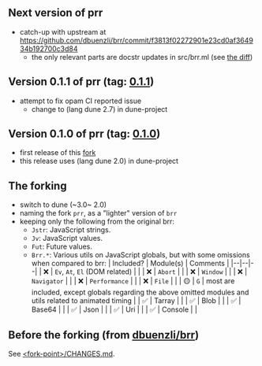 ## Next version of prr
- catch-up with upstream at
  https://github.com/dbuenzli/brr/commit/f3813f02272901e23cd0af364934b192700c3d84
  - the only relevant parts are docstr updates in src/brr.ml
    (see [the diff](https://github.com/dbuenzli/brr/commit/f3813f02272901e23cd0af364934b192700c3d84#diff-70a6e64ad8ca24f310db82f833a2259027adbfeae0e5678f183bb437b08fe27f))

## Version 0.1.1 of prr (tag: [0.1.1](https://github.com/kxcdev/prr/releases/tag/0.1.1))
- attempt to fix opam CI reported issue
  - change to (lang dune 2.7) in dune-project

## Version 0.1.0 of prr (tag: [0.1.0](https://github.com/kxcdev/prr/releases/tag/0.1.0))
- first release of this [fork](https://github.com/kxcdev/prr)
- this release uses (lang dune 2.0) in dune-project

## The forking
- switch to dune (~3.0~ 2.0)
- naming the fork `prr`, as a "lighter" version of `brr`
- keeping only the following from the original brr:
  - `Jstr`: JavaScript strings.
  - `Jv`: JavaScript values.
  - `Fut`: Future values.
  - `Brr.*`: Various utils on JavaScript globals, but with some omissions when compared to brr:
    | Included? | Module(s) | Comments |
    |--|--|--|
    | ❌ | `Ev`, `At`, `El` (DOM related) | |
    | ❌ | `Abort` | |
    | ❌ | `Window` | |
    | ❌ | `Navigator` | |
    | ❌ | `Performance` | |
    | ❌ | `File` | |
    | 🟡 | `G` | most are included, except globals regarding the above omitted modules and utils related to animated timing |
    | ✅ | Tarray | |
    | ✅ | Blob | |
    | ✅ | Base64 | |
    | ✅ | Json | |
    | ✅ | Uri | |
    | ✅ | Console | |

## Before the forking (from [dbuenzli/brr](https://github.com/dbuenzli/brr))
See [	&#60;fork-point&#62;/CHANGES.md](https://github.com/kxcdev/prr/blob/c64b00bbe043526e602906e9b9ce12fd4a40da20/CHANGES.md).

